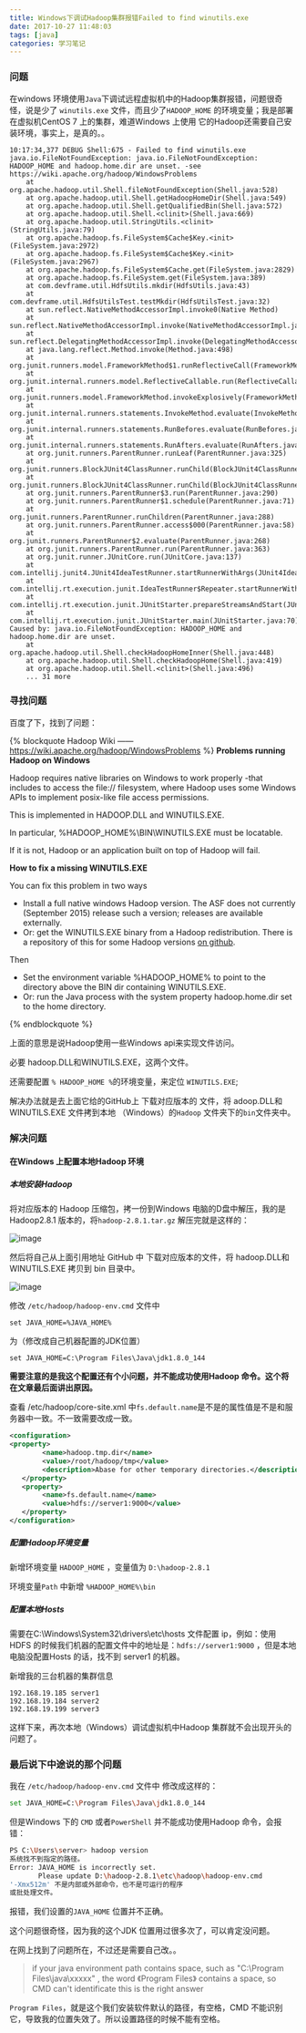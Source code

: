 ```yaml
---
title: Windows下调试Hadoop集群报错Failed to find winutils.exe
date: 2017-10-27 11:48:03
tags: [java]
categories: 学习笔记
---
```


### 问题
在windows 环境使用``Java``下调试远程虚拟机中的Hadoop集群报错，问题很奇怪，说是少了 ``winutils.exe`` 文件，而且少了``HADOOP_HOME`` 的环境变量；我是部署在虚拟机CentOS 7 上的集群，难道Windows 上使用 它的Hadoop还需要自己安装环境，事实上，是真的。。

<!--more-->

```console
10:17:34,377 DEBUG Shell:675 - Failed to find winutils.exe
java.io.FileNotFoundException: java.io.FileNotFoundException: HADOOP_HOME and hadoop.home.dir are unset. -see https://wiki.apache.org/hadoop/WindowsProblems
	at org.apache.hadoop.util.Shell.fileNotFoundException(Shell.java:528)
	at org.apache.hadoop.util.Shell.getHadoopHomeDir(Shell.java:549)
	at org.apache.hadoop.util.Shell.getQualifiedBin(Shell.java:572)
	at org.apache.hadoop.util.Shell.<clinit>(Shell.java:669)
	at org.apache.hadoop.util.StringUtils.<clinit>(StringUtils.java:79)
	at org.apache.hadoop.fs.FileSystem$Cache$Key.<init>(FileSystem.java:2972)
	at org.apache.hadoop.fs.FileSystem$Cache$Key.<init>(FileSystem.java:2967)
	at org.apache.hadoop.fs.FileSystem$Cache.get(FileSystem.java:2829)
	at org.apache.hadoop.fs.FileSystem.get(FileSystem.java:389)
	at com.devframe.util.HdfsUtils.mkdir(HdfsUtils.java:43)
	at com.devframe.util.HdfsUtilsTest.testMkdir(HdfsUtilsTest.java:32)
	at sun.reflect.NativeMethodAccessorImpl.invoke0(Native Method)
	at sun.reflect.NativeMethodAccessorImpl.invoke(NativeMethodAccessorImpl.java:62)
	at sun.reflect.DelegatingMethodAccessorImpl.invoke(DelegatingMethodAccessorImpl.java:43)
	at java.lang.reflect.Method.invoke(Method.java:498)
	at org.junit.runners.model.FrameworkMethod$1.runReflectiveCall(FrameworkMethod.java:50)
	at org.junit.internal.runners.model.ReflectiveCallable.run(ReflectiveCallable.java:12)
	at org.junit.runners.model.FrameworkMethod.invokeExplosively(FrameworkMethod.java:47)
	at org.junit.internal.runners.statements.InvokeMethod.evaluate(InvokeMethod.java:17)
	at org.junit.internal.runners.statements.RunBefores.evaluate(RunBefores.java:26)
	at org.junit.internal.runners.statements.RunAfters.evaluate(RunAfters.java:27)
	at org.junit.runners.ParentRunner.runLeaf(ParentRunner.java:325)
	at org.junit.runners.BlockJUnit4ClassRunner.runChild(BlockJUnit4ClassRunner.java:78)
	at org.junit.runners.BlockJUnit4ClassRunner.runChild(BlockJUnit4ClassRunner.java:57)
	at org.junit.runners.ParentRunner$3.run(ParentRunner.java:290)
	at org.junit.runners.ParentRunner$1.schedule(ParentRunner.java:71)
	at org.junit.runners.ParentRunner.runChildren(ParentRunner.java:288)
	at org.junit.runners.ParentRunner.access$000(ParentRunner.java:58)
	at org.junit.runners.ParentRunner$2.evaluate(ParentRunner.java:268)
	at org.junit.runners.ParentRunner.run(ParentRunner.java:363)
	at org.junit.runner.JUnitCore.run(JUnitCore.java:137)
	at com.intellij.junit4.JUnit4IdeaTestRunner.startRunnerWithArgs(JUnit4IdeaTestRunner.java:68)
	at com.intellij.rt.execution.junit.IdeaTestRunner$Repeater.startRunnerWithArgs(IdeaTestRunner.java:47)
	at com.intellij.rt.execution.junit.JUnitStarter.prepareStreamsAndStart(JUnitStarter.java:242)
	at com.intellij.rt.execution.junit.JUnitStarter.main(JUnitStarter.java:70)
Caused by: java.io.FileNotFoundException: HADOOP_HOME and hadoop.home.dir are unset.
	at org.apache.hadoop.util.Shell.checkHadoopHomeInner(Shell.java:448)
	at org.apache.hadoop.util.Shell.checkHadoopHome(Shell.java:419)
	at org.apache.hadoop.util.Shell.<clinit>(Shell.java:496)
	... 31 more

```
### 寻找问题

百度了下，找到了问题：

{% blockquote  Hadoop Wiki ——  https://wiki.apache.org/hadoop/WindowsProblems %}
**Problems running Hadoop on Windows**

Hadoop requires native libraries on Windows to work properly -that includes to access the file:// filesystem, where Hadoop uses some Windows APIs to implement posix-like file access permissions.

This is implemented in HADOOP.DLL and WINUTILS.EXE.

In particular, %HADOOP_HOME%\BIN\WINUTILS.EXE must be locatable.

If it is not, Hadoop or an application built on top of Hadoop will fail.

**How to fix a missing WINUTILS.EXE**

You can fix this problem in two ways

* Install a full native windows Hadoop version. The ASF does not currently (September 2015) release such a version; releases are available externally.
* Or: get the WINUTILS.EXE binary from a Hadoop redistribution. There is a repository of this for some Hadoop versions  <a rel="external nofollow" target="_blank" href="https://github.com/steveloughran/winutils">on github</a>.

Then

* Set the environment variable %HADOOP_HOME% to point to the directory above the BIN dir containing WINUTILS.EXE.
* Or: run the Java process with the system property hadoop.home.dir set to the home directory.

{% endblockquote %}

上面的意思是说Hadoop使用一些Windows api来实现文件访问。

必要 hadoop.DLL和WINUTILS.EXE，这两个文件。

还需要配置 ``% HADOOP_HOME %``的环境变量，来定位 ``WINUTILS.EXE``;

解决办法就是去上面它给的GitHub上 下载对应版本的 文件，将 adoop.DLL和WINUTILS.EXE 文件拷到本地 （Windows）的``Hadoop`` 文件夹下的``bin``文件夹中。

### 解决问题
#### 在Windows 上配置本地Hadoop 环境
##### 本地安装Hadoop
 将对应版本的 Hadoop 压缩包，拷一份到Windows 电脑的D盘中解压，我的是Hadoop2.8.1 版本的，将``hadoop-2.8.1.tar.gz`` 解压完就是这样的：

![image](https://ws1.sinaimg.cn/large/ece1c17dgy1fmwx6opyhnj20hx098jrv.jpg)

然后将自己从上面引用地址 GitHub 中 下载对应版本的文件，将  hadoop.DLL和WINUTILS.EXE 拷贝到 bin 目录中。

![image](https://ws1.sinaimg.cn/large/ece1c17dgy1fmwx7fllvaj20hr09wdgl.jpg)

修改 ``/etc/hadoop/hadoop-env.cmd`` 文件中
```
set JAVA_HOME=%JAVA_HOME%
```
为（修改成自己机器配置的JDK位置）
```
set JAVA_HOME=C:\Program Files\Java\jdk1.8.0_144
```

**需要注意的是我这个配置还有个小问题，并不能成功使用Hadoop 命令。这个将在文章最后面讲出原因。**

查看 /etc/hadoop/core-site.xml 中``fs.default.name``是不是的属性值是不是和服务器中一致。不一致需要改成一致。
```xml
<configuration>
<property>
        <name>hadoop.tmp.dir</name>
        <value>/root/hadoop/tmp</value>
        <description>Abase for other temporary directories.</description>
   </property>
   <property>
        <name>fs.default.name</name>
        <value>hdfs://server1:9000</value>
   </property>
</configuration>
```


##### 配置Hadoop环境变量

新增环境变量 ``HADOOP_HOME`` ，变量值为 ``D:\hadoop-2.8.1``

环境变量``Path`` 中新增 ``%HADOOP_HOME%\bin``

##### 配置本地Hosts
需要在C:\Windows\System32\drivers\etc\hosts 文件配置 ip，例如：使用 HDFS 的时候我们机器的配置文件中的地址是：``hdfs://server1:9000`` ，但是本地电脑没配置Hosts 的话，找不到 server1 的机器。

新增我的三台机器的集群信息
```
192.168.19.185 server1
192.168.19.184 server2
192.168.19.199 server3
```

这样下来，再次本地（Windows）调试虚拟机中Hadoop 集群就不会出现开头的问题了。

### 最后说下中途说的那个问题
我在 ``/etc/hadoop/hadoop-env.cmd`` 文件中 修改成这样的：
```bash
set JAVA_HOME=C:\Program Files\Java\jdk1.8.0_144
```
但是Windows 下的 ``CMD`` 或者``PowerShell`` 并不能成功使用Hadoop 命令，会报错：
```bash
PS C:\Users\server> hadoop version
系统找不到指定的路径。
Error: JAVA_HOME is incorrectly set.
       Please update D:\hadoop-2.8.1\etc\hadoop\hadoop-env.cmd
'-Xmx512m' 不是内部或外部命令，也不是可运行的程序
或批处理文件。
```

报错，我们设置的``JAVA_HOME`` 位置并不正确。

这个问题很奇怪，因为我的这个JDK 位置用过很多次了，可以肯定没问题。

在网上找到了问题所在，不过还是需要自己改。。

>if your java environment path contains space, such as "C:\Program Files\java\xxxxx" , the word 《Program Files》 contains a space, so CMD can't identificate
this is the right answer

``Program Files``，就是这个我们安装软件默认的路径，有空格，CMD 不能识别它，导致我的位置失效了。所以设置路径的时候不能有空格。
